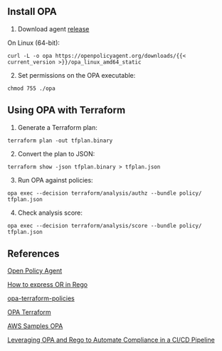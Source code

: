## Install OPA

1. Download agent [release](https://github.com/open-policy-agent/opa/releases)

On Linux (64-bit):

`curl -L -o opa https://openpolicyagent.org/downloads/{{< current_version >}}/opa_linux_amd64_static`

2. Set permissions on the OPA executable:

`chmod 755 ./opa`

## Using OPA with Terraform


1. Generate a Terraform plan:

`terraform plan -out tfplan.binary`

2. Convert the plan to JSON:

`terraform show -json tfplan.binary > tfplan.json`

3. Run OPA against policies:

`opa exec --decision terraform/analysis/authz --bundle policy/ tfplan.json`

4. Check analysis score:

`opa exec --decision terraform/analysis/score --bundle policy/ tfplan.json`


## References

[Open Policy Agent](https://www.openpolicyagent.org/docs#1-download-opa)

[How to express OR in Rego](https://www.styra.com/blog/how-to-express-or-in-rego/)

[opa-terraform-policies](https://github.com/TryToLearnProgramming/opa-terraform-policies)

[OPA Terraform](https://www.openpolicyagent.org/docs/terraform)

[AWS Samples OPA](https://github.com/aws-samples/aws-infra-policy-as-code-with-terraform)

[Leveraging OPA and Rego to Automate Compliance in a CI/CD Pipeline](https://codilime.com/blog/leveraging-opa-and-rego-to-automate-compliance/)
